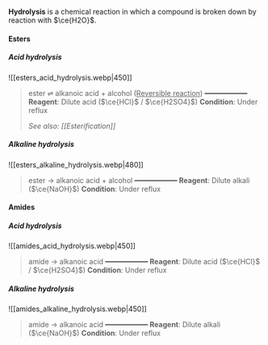 **Hydrolysis** is a chemical reaction in which a compound is broken down by reaction with $\ce{H2O}$.

#### Esters
##### Acid hydrolysis
![[esters_acid_hydrolysis.webp|450]]

> ester ⇌ alkanoic acid + alcohol (<u>Reversible reaction</u>)
> ━━━━━━━━━━
> **Reagent**: Dilute acid ($\ce{HCl}$ / $\ce{H2SO4}$)
> **Condition**: Under reflux
> 
> *See also: [[Esterification]]*

##### Alkaline hydrolysis
![[esters_alkaline_hydrolysis.webp|480]]

> ester → alkanoic acid + alcohol
> ━━━━━━━━━━
> **Reagent**: Dilute alkali ($\ce{NaOH}$)
> **Condition**: Under reflux

#### Amides
##### Acid hydrolysis
![[amides_acid_hydrolysis.webp|450]]

> amide → alkanoic acid
> ━━━━━━━━━━
> **Reagent**: Dilute acid ($\ce{HCl}$ / $\ce{H2SO4}$)
> **Condition**: Under reflux

##### Alkaline hydrolysis
![[amides_alkaline_hydrolysis.webp|450]]

> amide → alkanoic acid
> ━━━━━━━━━━
> **Reagent**: Dilute alkali ($\ce{NaOH}$)
> **Condition**: Under reflux

